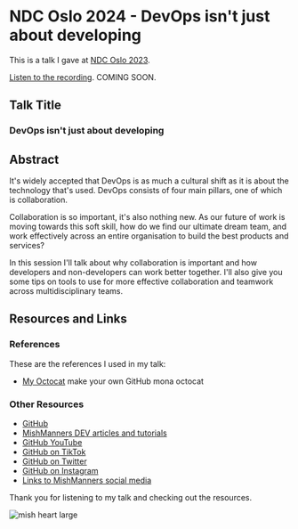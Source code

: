 # NDC Oslo 2024 - DevOps isn't just about developing

This is a talk I gave at [NDC Oslo 2023](https://ndcoslo.com/speakers/michelle-mannering).



[Listen to the recording](). COMING SOON.

## Talk Title

### DevOps isn't just about developing

## Abstract

It's widely accepted that DevOps is as much a cultural shift as it is about the technology that's used. DevOps consists of four main pillars, one of which is collaboration.

Collaboration is so important, it's also nothing new. As our future of work is moving towards this soft skill, how do we find our ultimate dream team, and work effectively across an entire organisation to build the best products and services?

In this session I'll talk about why collaboration is important and how developers and non-developers can work better together. I'll also give you some tips on tools to use for more effective collaboration and teamwork across multidisciplinary teams.

## Resources and Links

### References

These are the references I used in my talk:

- [My Octocat](https://myoctocat.com/?ref=producthunt) make your own GitHub mona octocat


### Other Resources

- [GitHub](https://github.com)
- [MishManners DEV articles and tutorials](https://dev.to/mishmanners)
- [GitHub YouTube](https://youtube.com/c/github)
- [GitHub on TikTok](https://tiktok.com/github)
- [GitHub on Twitter](https://twitter.com/github)
- [GitHub on Instagram](https://instagram.com/github)
- [Links to MishManners social media](https://mishmanners.info)

Thank you for listening to my talk and checking out the resources.

![mish heart large](https://user-images.githubusercontent.com/36594527/195619762-82827b2e-bfdd-49b6-b8df-5b9e15f4f044.png)
